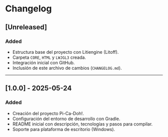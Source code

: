 # Changelog

## [Unreleased]

### Added
- Estructura base del proyecto con Litiengine (Litoff).
- Carpeta `CORE`, `HTML` y `LWJGL3` creada.
- Integración inicial con GitHub.
- Inclusión de este archivo de cambios (`CHANGELOG.md`).

---

## [1.0.0] - 2025-05-24

### Added
- Creación del proyecto Pi-Ca-Doh!.
- Configuración del entorno de desarrollo con Gradle.
- README inicial con descripción, tecnologías y pasos para compilar.
- Soporte para plataforma de escritorio (Windows).

